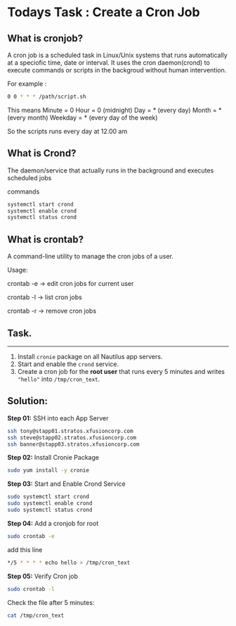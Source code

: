 # Todays Task : Create a Cron Job

**What is cronjob?**
-----------------------------------------------------------------------------------------
A cron job is a scheduled task in Linux/Unix systems that runs automatically at a speciofic time, date or interval. It uses the cron daemon(crond) to execute commands or scripts in the backgroud without human intervention.

For example : 
```bash
0 0 * * * /path/script.sh
```
This means
Minute = 0
Hour = 0 (midnight)
Day = * (every day)
Month = * (every month)
Weekday = * (every day of the week)

So the scripts runs every day at 12.00 am

What is Crond?
-----------------------------------------------------------------------------------------
The daemon/service that actually runs in the background and executes scheduled jobs

commands
```bash
systemctl start crond     
systemctl enable crond    
systemctl status crond    
```

What is crontab?
-----------------------------------------------------------------------------------------
A command-line utility to manage the cron jobs of a user.

Usage:

  crontab -e → edit cron jobs for current user
  
  crontab -l → list cron jobs
  
  crontab -r → remove cron jobs


##  Task.
-----------------------------------------------------------------------------------------
1. Install `cronie` package on all Nautilus app servers.  
2. Start and enable the `crond` service.  
3. Create a cron job for the **root user** that runs every 5 minutes and writes `"hello"` into `/tmp/cron_text`.

Solution: 
-----------------------------------------------------------------------------------------

**Step 01:** SSH into each App Server
```bash
ssh tony@stapp01.stratos.xfusioncorp.com     
ssh steve@stapp02.stratos.xfusioncorp.com    
ssh banner@stapp03.stratos.xfusioncorp.com   
```
**Step 02:** Install Cronie Package
```bash
sudo yum install -y cronie
```
**Step 03:** Start and Enable Crond Service 
```bash
sudo systemctl start crond
sudo systemctl enable crond
sudo systemctl status crond
```
**Step 04:** Add a cronjob for root
```bash
sudo crontab -e
```
add this line 
```bash
*/5 * * * * echo hello > /tmp/cron_text
```
**Step 05:** Verify Cron job
```bash
sudo crontab -l
```
Check the file after 5 minutes:
```bash
cat /tmp/cron_text
```
